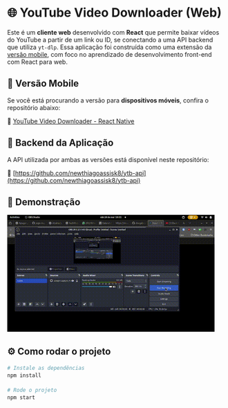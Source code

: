 # 🌐 YouTube Video Downloader (Web)

Este é um **cliente web** desenvolvido com **React** que permite baixar vídeos do YouTube a partir de um link ou ID, se conectando a uma API backend que utiliza `yt-dlp`. Essa aplicação foi construída como uma extensão da [versão mobile](https://github.com/newthiagoassisk8/youtube-video-downloader), com foco no aprendizado de desenvolvimento front-end com React para web.


## 🔁 Versão Mobile

Se você está procurando a versão para **dispositivos móveis**, confira o repositório abaixo:

📱 [YouTube Video Downloader - React Native](https://github.com/newthiagoassisk8/youtube-video-downloader)

## 📡 Backend da Aplicação

A API utilizada por ambas as versões está disponível neste repositório:

🔧 [https://github.com/newthiagoassisk8/ytb-api](https://github.com/newthiagoassisk8/ytb-api)


## 📸 Demonstração

![Demonstração da versão web](demoVideo/youtubeVideoDownloaderReact.gif)

## ⚙️ Como rodar o projeto

```bash
# Instale as dependências
npm install

# Rode o projeto
npm start
